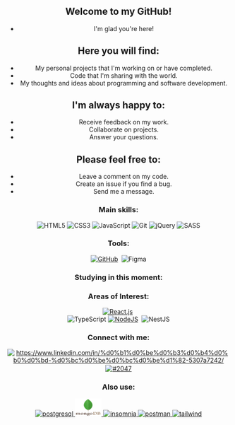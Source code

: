 <div align="center">

## Welcome to my GitHub!
- I'm glad you're here!

## Here you will find:
- My personal projects that I'm working on or have completed.
- Code that I'm sharing with the world.
- My thoughts and ideas about programming and software development.

## I'm always happy to:
- Receive feedback on my work.
- Collaborate on projects.
- Answer your questions.

## Please feel free to:
- Leave a comment on my code.
- Create an issue if you find a bug.
- Send me a message.

### Main skills:
![HTML5](https://img.shields.io/badge/html5-%23E34F26.svg?style=for-the-badge&logo=html5&logoColor=white)
![CSS3](https://img.shields.io/badge/css3-%231572B6.svg?style=for-the-badge&logo=css3&logoColor=white)
![JavaScript](https://img.shields.io/badge/JavaScript-F7DF1E?style=for-the-badge&logo=javascript&logoColor=black)
![Git](https://img.shields.io/badge/git-%23F05033.svg?style=for-the-badge&logo=git&logoColor=white)
![jQuery](https://img.shields.io/badge/jquery-%230769AD.svg?style=for-the-badge&logo=jquery&logoColor=white)
![SASS](https://img.shields.io/badge/SASS-hotpink.svg?style=for-the-badge&logo=SASS&logoColor=white)

### Tools:
[![GitHub](https://img.shields.io/badge/GitHub-100000?style=for-the-badge&logo=github&logoColor=white)](https://github.com/)&nbsp;
![Figma](https://img.shields.io/badge/figma-%23F24E1E.svg?style=for-the-badge&logo=figma&logoColor=white)

### Studying in this moment: 

### Areas of Interest:
[![React.js](https://img.shields.io/badge/React-20232A?style=for-the-badge&logo=react&logoColor=61DAFB)](https://reactjs.org/docs/getting-started.html)&nbsp;   
![TypeScript](https://img.shields.io/badge/typescript-%23007ACC.svg?style=for-the-badge&logo=typescript&logoColor=white)
[![NodeJS](https://img.shields.io/badge/node.js-6DA55F?style=for-the-badge&logo=node.js&logoColor=white)](https://nodejs.org/en/)&nbsp;
![NestJS](https://img.shields.io/badge/-NestJs-ea2845?style=flat-square&logo=nestjs&logoColor=white)

 </div>
 

<h3 align="center">Connect with me:</h3>

<p align="center">
<a href="https://www.linkedin.com/in/valera-oleinyk-38a18322b/" target="blank"><img align="center" src="https://raw.githubusercontent.com/rahuldkjain/github-profile-readme-generator/master/src/images/icons/Social/linked-in-alt.svg" alt="https://www.linkedin.com/in/%d0%b1%d0%be%d0%b3%d0%b4%d0%b0%d0%bd-%d0%bc%d0%be%d0%bc%d0%be%d1%82-5307a7242/" height="30" width="40" /></a>
<a href="https://discord.gg/#4551" target="blank"><img align="center" src="https://raw.githubusercontent.com/rahuldkjain/github-profile-readme-generator/master/src/images/icons/Social/discord.svg" alt="#2047" height="30" width="40" /></a>
</p>

<h3 align="center">Also use: </h3>
<p align="center"> 
<a href="https://www.postgresql.org/" target="_blank" rel="noreferrer"> <img src="https://img.shields.io/badge/postgresql-4169e1?style=for-the-badge&logo=postgresql&logoColor=white" alt="postgresql" width="90" height="25"/> </a> 
<a href="https://www.mongodb.com/" target="_blank" rel="noreferrer"> 
<img src="https://raw.githubusercontent.com/devicons/devicon/master/icons/mongodb/mongodb-original-wordmark.svg" alt="mongodb" width="60" height="40"/> </a> 
<a href="https://insomnia.rest/" target="_blank" rel="noreferrer"> 
<img src="https://img.shields.io/badge/Insomnia-4000BF?logo=insomnia&logoColor=white&style=for-the-badge" alt="insomnia" width="90" height="25"/> </a> 
<a href="https://postman.com" target="_blank" rel="noreferrer"> <img src="https://www.vectorlogo.zone/logos/getpostman/getpostman-icon.svg" alt="postman" width="40" height="40"/> </a> <a href="https://tailwindcss.com/" target="_blank" rel="noreferrer"> <img src="https://www.vectorlogo.zone/logos/tailwindcss/tailwindcss-icon.svg" alt="tailwind" width="40" height="40"/> </a> </p>

